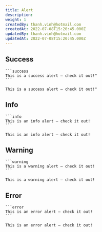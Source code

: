 ```yaml
---
title: Alert
description:
weight: 1
createdBy: thanh.vinh@hotmail.com
createdAt: 2022-07-08T15:20:45.000Z
updatedBy: thanh.vinh@hotmail.com
updatedAt: 2022-07-08T15:20:45.000Z
---
```


## Success

~~~
```success
This is a success alert — check it out!"
```
~~~

```success
This is a success alert — check it out!"
```

## Info

~~~
```info
This is an info alert — check it out!
```
~~~

```info
This is an info alert — check it out!
```

## Warning

~~~
```warning
This is a warning alert — check it out!
```
~~~

```warning
This is a warning alert — check it out!
```

## Error

~~~
```error
This is an error alert — check it out!
```
~~~

```error
This is an error alert — check it out!
```
